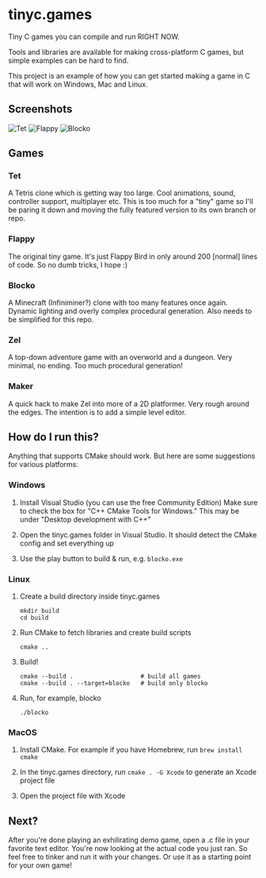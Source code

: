 # tinyc.games
Tiny C games you can compile and run RIGHT NOW.

Tools and libraries are available for making cross-platform C games, but simple examples can be hard to find.

This project is an example of how you can get started making a game in C that will work on Windows, Mac and Linux.

## Screenshots

![Tet](https://raw.githubusercontent.com/superjer/tinyc.games/gh-pages/images/tet-tiny.png)
![Flappy](https://raw.githubusercontent.com/superjer/tinyc.games/gh-pages/images/flappy-tiny.png)
![Blocko](https://raw.githubusercontent.com/superjer/tinyc.games/gh-pages/images/shadow-blocko.png)

## Games

### Tet
A Tetris clone which is getting way too large. Cool animations, sound, controller support, multiplayer etc.
This is too much for a "tiny" game so I'll be paring it down and moving the fully featured version to its own branch or repo.

### Flappy
The original tiny game. It's just Flappy Bird in only around 200 [normal] lines of code. So no dumb tricks, I hope :)

### Blocko
A Minecraft (Infiniminer?) clone with too many features once again. Dynamic lighting and overly complex procedural generation.
Also needs to be simplified for this repo.

### Zel
A top-down adventure game with an overworld and a dungeon. Very minimal, no ending. Too much procedural generation!

### Maker
A quick hack to make Zel into more of a 2D platformer. Very rough around the edges. The intention is to add a simple level editor.

## How do I run this?

Anything that supports CMake should work. But here are some suggestions for various platforms:

### Windows

1. Install Visual Studio (you can use the free Community Edition)
   Make sure to check the box for "C++ CMake Tools for Windows." This may be under "Desktop development with C++"

2. Open the tinyc.games folder in Visual Studio. It should detect the CMake config and set everything up

3. Use the play button to build & run, e.g. `blocko.exe`

### Linux

1. Create a build directory inside tinyc.games
    ```
    mkdir build
    cd build
    ```

2. Run CMake to fetch libraries and create build scripts
    ```
    cmake ..
    ```

3. Build!
    ```
    cmake --build .                   # build all games
    cmake --build . --target=blocko   # build only blocko
    ```

4. Run, for example, blocko
    ```
    ./blocko
    ```

### MacOS

1. Install CMake. For example if you have Homebrew, run `brew install cmake`

2. In the tinyc.games directory, run `cmake . -G Xcode` to generate an Xcode project file

3. Open the project file with Xcode

## Next?

After you're done playing an exhilirating demo game, open a .c file in your favorite text editor. You're now looking at the actual code you just ran. So feel free to tinker and run it with your changes. Or use it as a starting point for your own game!
